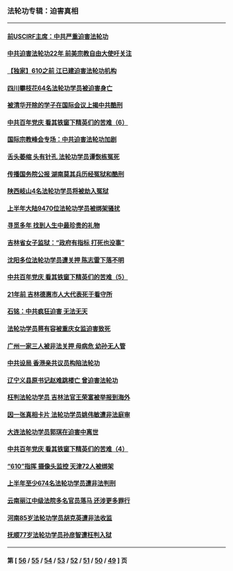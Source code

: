 ### 法轮功专辑：迫害真相
---
#### [前USCIRF主席：中共严重迫害法轮功](../../pages/nf4379/n13093171.md?07170430) 
#### [中共迫害法轮功22年 前美宗教自由大使吁关注](../../pages/nf4379/n13092202.md?07170430) 
#### [【独家】610之前 江已建迫害法轮功机构](../../pages/nf4379/n13072624.md?07170430) 
#### [四川攀枝花64名法轮功学员被迫害身亡](../../pages/nf4379/n13088746.md?07170430) 
#### [被清华开除的学子在国际会议上揭中共酷刑](../../pages/nf4379/n13089044.md?07170430) 
#### [中共百年党庆 看其铁窗下精英们的苦难（6）](../../pages/nf4379/n13088181.md?07170430) 
#### [国际宗教峰会专场：中共迫害法轮功加剧](../../pages/nf4379/n13088279.md?07170430) 
#### [舌头萎缩 头有针孔 法轮功学员谭恢栋冤死](../../pages/nf4379/n13086928.md?07170430) 
#### [传播国务院公报 湖南莫其兵历经冤狱和酷刑](../../pages/nf4379/n13084962.md?07170430) 
#### [陕西岐山4名法轮功学员将被劫入冤狱](../../pages/nf4379/n13083690.md?07170430) 
#### [上半年大陆9470位法轮功学员被绑架骚扰](../../pages/nf4379/n13081326.md?07170430) 
#### [寻觅多年 找到人生中最珍贵的礼物](../../pages/nf4379/n13066268.md?07170430) 
#### [吉林省女子监狱：“政府有指标 打死也没事”](../../pages/nf4379/n13077655.md?07170430) 
#### [沈阳多位法轮功学员遭关押 陈志雷下落不明](../../pages/nf4379/n13078423.md?07170430) 
#### [中共百年党庆 看其铁窗下精英们的苦难（5）](../../pages/nf4379/n13076766.md?07170430) 
#### [21年前 吉林德惠市人大代表死于看守所](../../pages/nf4379/n13076677.md?07170430) 
#### [石铭：中共疯狂迫害 无法无天](../../pages/nf4379/n13077078.md?07170430) 
#### [法轮功学员蒋有容被重庆女监迫害致死](../../pages/nf4379/n13076179.md?07170430) 
#### [广州一家三人被非法关押 母病危 幼孙无人管](../../pages/nf4379/n13076082.md?07170430) 
#### [中共设局 香港亲共议员构陷法轮功](../../pages/nf4379/n13074601.md?07170430) 
#### [辽宁义县原书记赵难跳楼亡 曾迫害法轮功](../../pages/nf4379/n13074283.md?07170430) 
#### [枉判法轮功学员 吉林法官王荣富被举报到海外](../../pages/nf4379/n13073687.md?07170430) 
#### [因一张真相卡片 法轮功学员姚伟敏遭非法庭审](../../pages/nf4379/n13072119.md?07170430) 
#### [大连法轮功学员郭琪在迫害中离世](../../pages/nf4379/n13068800.md?07170430) 
#### [中共百年党庆 看其铁窗下精英们的苦难（4）](../../pages/nf4379/n13071329.md?07170430) 
#### [“610”指挥 摄像头监控 天津72人被绑架](../../pages/nf4379/n13069798.md?07170430) 
#### [上半年至少674名法轮功学员遭非法判刑](../../pages/nf4379/n13069232.md?07170430) 
#### [云南丽江中级法院多名官员落马 还涉更多罪行](../../pages/nf4379/n13066824.md?07170430) 
#### [河南85岁法轮功学员胡克英遭非法收监](../../pages/nf4379/n13056270.md?07170430) 
#### [抚顺77岁法轮功学员孙彦智遭枉判入狱](../../pages/nf4379/n13066556.md?07170430) 

---
#### 第 [ [56](./56.md?07170430) / [55](./55.md?07170430) / [54](./54.md?07170430) / [53](./53.md?07170430) / [52](./52.md?07170430) / [51](./51.md?07170430) / [50](./50.md?07170430) / [49](./49.md?07170430) ] 页

